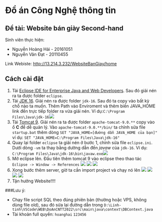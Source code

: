 # Đồ án Công Nghệ thông tin
## Đề tài: Website bán giày Second-hand

Sinh viên thực hiện:
 - Nguyễn Hoàng Hải - 20161051
 - Nguyễn Văn Đạt - 20110455

Link Webiste: http://13.214.3.232/WebsiteBanGiay/home

## Cách cài đặt
1. Tải [Eclipse IDE for Enterprise Java and Web Developers](https://www.eclipse.org/downloads/packages/release/2022-09/r/eclipse-ide-enterprise-java-and-web-developers). Sau đó giải nén ra ta được folder `eclipse`.
2. Tải [JDK 16](https://jdk.java.net/java-se-ri/16). Giải nén ra được folder `jdk-16`. Sau đó ta copy vào bất kỳ chỗ nào ta muốn. Thêm Path vào Enviroment và thêm biến JAVA_HOME link đến trực tiếp folder ra vừa giải nén. Ví dụ:`C:\Program Files\Java\jdk-16`<img src="https://i.imgur.com/RlFijj7.png">
3. Tải [Tomcat 9](https://tomcat.apache.org/download-90.cgi). Giải nén ra ta được folder `apache-tomcat-9.0.**` copy vào ổ **C** để dễ quản lý. Vào `apache-tomcat-9.0.**/bin/` ta chỉnh sửa file `startup.bat` thêm dòng `SET "JAVA_HOME=[đường dẫn JAVA_HOME của bạn]"` ví dụ: `SET "JAVA_HOME=C:\Program Files\Java\jdk-16"`
4. Quay lại folder `eclipse` ta giải nén ở bước 1, chỉnh sửa file `eclipse.ini`. Dưới dòng `-vm` ta thay bằng dường dẫn đến *javaw* của `jdk-16`. Ví dụ: `C:\Program Files\Java\jdk-16\bin\javaw.exe`<img src="https://i.imgur.com/BqvoxeD.png">
5. Mở eclipse lên. Đầu tiên thêm tomcat 9 vào eclipse theo thao tác `Eclipse -> Window -> References` <img src="https://i.imgur.com/sQhozLJ.png"> <img src="https://i.imgur.com/YoM77qF.png"> <img src="https://i.imgur.com/YtMnzxZ.png"> <ing src="https://i.imgur.com/Fk11UxS.png">
6. Xong bước thêm server, giờ ta cần import project và chạy nó lên <img src="https://i.imgur.com/6Lw233N.png"> <img src="https://i.imgur.com/veThoPF.png"> <img src="https://i.imgur.com/LEWpbag.png"> <img src="https://i.imgur.com/qnvC34s.png">
7. Tận hưởng Website!!!!
 
###Lưu ý:
 - Chạy file script SQL theo đúng phiên bản (thường hoặc VPS, không dùng file old), sau đó sửa lại đường dẫn trong `D:\Linh-tinh\VSCode\WEB\DoAnCNTT2022\src\main\java\context\DBContext.java`
 - Tài khoản full quyền: `hoanghai` `123456`
